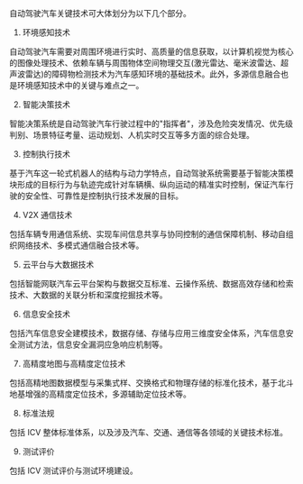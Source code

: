 
自动驾驶汽车关键技术可大体划分为以下几个部分。

1. 环境感知技术

自动驾驶汽车需要对周围环境进行实时、高质量的信息获取，以计算机视觉为核心的图像处理技术、依赖车辆与周围物体空间物理交互(激光雷达、毫米波雷达、超声波雷达)的障碍物检测技术为汽车感知环境的基础技术。此外，多源信息融合也是环境感知技术中的关键与难点之一。

2. 智能决策技术

智能决策系统是自动驾驶汽车行驶过程中的"指挥者"，涉及危险突发情况、优先级判别、场景特征考量、运动规划、人机实时交互等多方面的综合处理。

3. 控制执行技术

基于汽车这一轮式机器人的结构与动力学特点，自动驾驶系统需要基于智能决策模块形成的目标行为与轨迹完成针对车辆横、纵向运动的精准实时控制，保证汽车行驶的安全性、可靠性是控制执行技术发展的目标。

4. V2X 通信技术

包括车辆专用通信系统、实现车间信息共享与协同控制的通信保障机制、移动自组织网络技术、多模式通信融合技术等。

5. 云平台与大数据技术

包括智能网联汽车云平台架构与数据交互标准、云操作系统、数据高效存储和检索技术、大数据的关联分析和深度挖掘技术等。

6. 信息安全技术

包括汽车信息安全建模技术，数据存储、存储与应用三维度安全体系，汽车信息安全测试方法，信息安全漏洞应急响应机制等。

7. 高精度地图与高精度定位技术

包括高精地图数据模型与采集式样、交换格式和物理存储的标准化技术，基于北斗地基增强的高精度定位技术，多源辅助定位技术等。

8. 标准法规

包括 ICV 整体标准体系，以及涉及汽车、交通、通信等各领域的关键技术标准。

9. 测试评价

包括 ICV 测试评价与测试环境建设。


